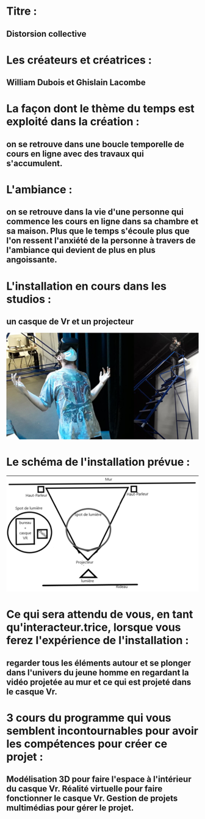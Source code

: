 # Titre : 
## Distorsion collective

# Les créateurs et créatrices : 
## William Dubois et Ghislain Lacombe

# La façon dont le thème du temps est exploité dans la création :
## on se retrouve dans une boucle temporelle de cours en ligne avec des travaux qui s'accumulent.

# L'ambiance :
## on se retrouve dans la vie d'une personne qui commence les cours en ligne dans sa chambre et sa maison. Plus que le temps s'écoule plus que l'on ressent l'anxiété de la personne à travers de l'ambiance qui devient de plus en plus angoissante.

# L'installation en cours dans les studios :
## un casque de Vr et un projecteur
![Distorsion_collective_plantation](../Medias/Photos/Distorsion_collective_installation1.PNG)

# Le schéma de l'installation prévue :
![Distorsion_collective_plantation](../Medias/Photos/Distorsion_collective_plantation.PNG)


# Ce qui sera attendu de vous, en tant qu'interacteur.trice, lorsque vous ferez l'expérience de l'installation :
## regarder tous les éléments autour et se plonger dans l'univers du jeune homme en regardant la vidéo projetée au mur et ce qui est projeté dans le casque Vr.

# 3 cours du programme qui vous semblent incontournables pour avoir les compétences pour créer ce projet :
## Modélisation 3D pour faire l'espace à l'intérieur du casque Vr. Réalité virtuelle pour faire fonctionner le casque Vr. Gestion de projets multimédias pour gérer le projet.



